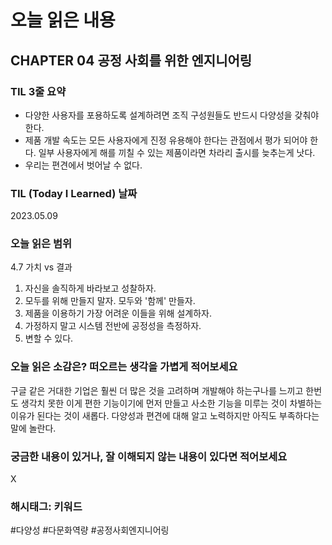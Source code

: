 # 오늘 읽은 내용

## CHAPTER 04 공정 사회를 위한 엔지니어링

### TIL 3줄 요약

- 다양한 사용자를 포용하도록 설계하려면 조직 구성원들도 반드시 다양성을 갖춰야 한다.
- 제품 개발 속도는 모든 사용자에게 진정 유용해야 한다는 관점에서 평가 되어야 한다. 일부 사용자에게 해를 끼칠 수 있는 제품이라면 차라리 출시를 늦추는게 낫다.
- 우리는 편견에서 벗어날 수 없다.

### TIL (Today I Learned) 날짜

2023.05.09

### 오늘 읽은 범위

4.7 가치 vs 결과

1. 자신을 솔직하게 바라보고 성찰하자.
2. 모두를 위해 만들지 말자. 모두와 '함께' 만들자.
3. 제품을 이용하기 가장 어려운 이들을 위해 설계하자.
4. 가정하지 말고 시스템 전반에 공정성을 측정하자.
5. 변할 수 있다.

### 오늘 읽은 소감은? 떠오르는 생각을 가볍게 적어보세요

구글 같은 거대한 기업은 훨씬 더 많은 것을 고려하며 개발해야 하는구나를 느끼고
한번도 생각치 못한 이게 편한 기능이기에 먼저 만들고 사소한 기능을 미루는 것이 차별하는 이유가 된다는 것이 새롭다.
다양성과 편견에 대해 알고 노력하지만 아직도 부족하다는 말에 놀란다.


### 궁금한 내용이 있거나, 잘 이해되지 않는 내용이 있다면 적어보세요

X

### 해시태그: 키워드

#다양성 #다문화역량 #공정사회엔지니어링